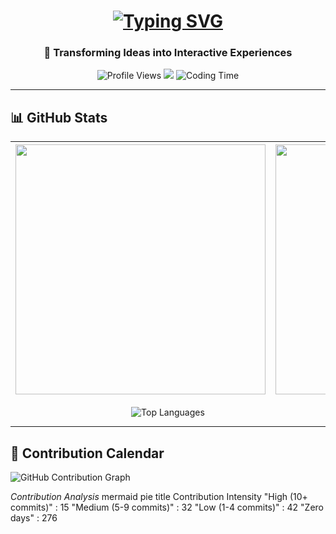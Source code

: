 <h1 align="center">
  <a href="https://git.io/typing-svg">
    <img src="https://readme-typing-svg.demolab.com?font=Fira+Code&weight=600&size=30&duration=4000&pause=1000&color=58A6FF&center=true&vCenter=true&width=500&lines=Hi+%F0%9F%91%8B%2C+I'm+Wajiha+Kulsum;Frontend+Developer;React+Specialist;UI%2FUX+Enthusiast" alt="Typing SVG">
  </a>
</h1>

<h3 align="center">🚀 Transforming Ideas into Interactive Experiences</h3>

<p align="center">
  <img src="https://komarev.com/ghpvc/?username=Wajiha-Kulsum&label=Profile%20Views&color=0e75b6&style=flat" alt="Profile Views">
  <img src="https://img.shields.io/github/followers/Wajiha-Kulsum?label=Followers&style=social">
  <img src="https://wakatime.com/badge/user/your-wakatime-id.svg" alt="Coding Time">
</p>

---
## 📊 GitHub Stats

<div align="center">

| <img src="https://github-readme-stats.vercel.app/api?username=Wajiha-Kulsum&show_icons=true&theme=radical" width="400"> | <img src="https://github-readme-streak-stats.herokuapp.com/?user=Wajiha-Kulsum&theme=radical" width="400"> |
| --- | --- |
<p align="center">
<img src="https://github-readme-stats.vercel.app/api/top-langs/?username=Wajiha-Kulsum&layout=compact&theme=vision-friendly-dark" alt="Top Languages" />
</p>

[](https://github-readme-activity-graph.vercel.app/graph?username=Wajiha-Kulsum&theme=react-dark&hide_border=true&area=true)

</div>

---

## 📅 Contribution Calendar

![GitHub Contribution Graph](https://ghchart.rshah.org/Wajiha-Kulsum)

*Contribution Analysis*
mermaid
pie
    title Contribution Intensity
    "High (10+ commits)" : 15
    "Medium (5-9 commits)" : 32
    "Low (1-4 commits)" : 42
    "Zero days" : 276


